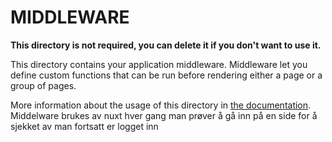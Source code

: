 # MIDDLEWARE

**This directory is not required, you can delete it if you don't want to use it.**

This directory contains your application middleware.
Middleware let you define custom functions that can be run before rendering either a page or a group of pages.

More information about the usage of this directory in [the documentation](https://nuxtjs.org/guide/routing#middleware).
Middelware brukes av nuxt hver gang man prøver å gå inn på en side for å sjekket av man fortsatt er logget inn

